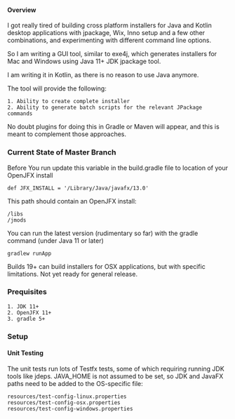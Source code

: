 #### Overview

I got really tired of building cross platform installers for Java and Kotlin desktop applications with jpackage, Wix, Inno setup
and a few other combinations, and experimenting with different command line options.

So I am writing a GUI tool, similar to exe4j, which generates installers for Mac and Windows using Java 11+ JDK jpackage tool.

I am writing it in Kotlin, as there is no reason to use Java anymore.

The tool will provide the following:
    
    1. Ability to create complete installer
    2. Ability to generate batch scripts for the relevant JPackage commands
    
No doubt plugins for doing this in Gradle or Maven will appear, and this is meant 
to complement those approaches.

### Current State of Master Branch ###

Before You run update this variable in the build.gradle file to location of your OpenJFX install

    def JFX_INSTALL = '/Library/Java/javafx/13.0'


This path should contain an OpenJFX install:

    /libs
    /jmods


You can run the latest version (rudimentary so far) with the gradle command (under Java 11 or later)
 
    gradlew runApp

Builds 19+ can build installers for OSX applications, but with specific limitations. 
Not yet ready for general release.

### Prequisites

    1. JDK 11+
    2. OpenJFX 11+
    3. gradle 5+


### Setup

#### Unit Testing
The unit tests run lots of Testfx tests, some of which requiring running JDK tools like jdeps. JAVA_HOME is not assumed to 
be set, so JDK and JavaFX paths need to be added to the OS-specific file:

    resources/test-config-linux.properties
    resources/test-config-osx.properties
    resources/test-config-windows.properties